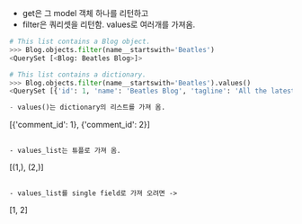 
- get은 그 model 객체 하나를 리턴하고 
- filter은 쿼리셋을 리턴함. values로 여러개를 가져옴.

```python
# This list contains a Blog object.
>>> Blog.objects.filter(name__startswith='Beatles')
<QuerySet [<Blog: Beatles Blog>]>

# This list contains a dictionary.
>>> Blog.objects.filter(name__startswith='Beatles').values()
<QuerySet [{'id': 1, 'name': 'Beatles Blog', 'tagline': 'All the latest Beatles news.'}]>

- values()는 dictionary의 리스트를 가져 옴. 

```
[{'comment_id': 1}, {'comment_id': 2}]

```

- values_list는 튜플로 가져 옴. 
```
[(1,), (2,)]
```

- values_list를 single field로 가져 오려면 ->
```
[1, 2]
```
